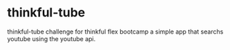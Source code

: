 # thinkful-tube
thinkful-tube challenge for thinkful flex bootcamp
a simple app that searchs youtube using the youtube api.
